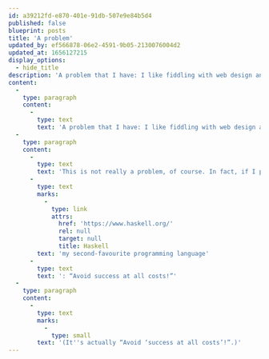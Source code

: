 ```yaml
---
id: a39212fd-e870-401e-91db-507e9e84b5d4
published: false
blueprint: posts
title: 'A problem'
updated_by: ef566878-06e2-4591-9b05-2130076004d2
updated_at: 1656127215
display_options:
  - hide_title
description: 'A problem that I have: I like fiddling with web design and code more than I like writing. That''s why the appearance of this website keeps changing while the words stay the same.'
content:
  -
    type: paragraph
    content:
      -
        type: text
        text: 'A problem that I have: I like fiddling with web design and code more than I like writing. That''s why the appearance of this website keeps changing while the words stay the same.'
  -
    type: paragraph
    content:
      -
        type: text
        text: 'This is not really a problem, of course. In fact, if I posted new words with any regularity or appreciable frequency, I would run the risk of engaging a consistent or even growing audience, which is the last thing I want. I share a motto with '
      -
        type: text
        marks:
          -
            type: link
            attrs:
              href: 'https://www.haskell.org/'
              rel: null
              target: null
              title: Haskell
        text: 'my second-favourite programming language'
      -
        type: text
        text: ': “Avoid success at all costs!”'
  -
    type: paragraph
    content:
      -
        type: text
        marks:
          -
            type: small
        text: '(It''s actually “Avoid ‘success at all costs’!”.)'
---
```

